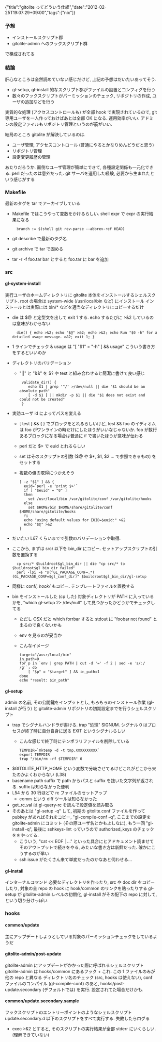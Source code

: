{"title":"gitolite ってどういう仕組","date":"2012-02-25T19:07:29+09:00","tags":["nix"]}

### 予想

- インストールスクリプト郡
- gitolite-admin へのフックスクリプト群

で構成されてる

### 結論
肝心なところは全然読めていない感じだけど, 上記の予想はだいたいあってそう.

- gl-setup, gl-install 的なスクリプト郡がファイルの設置とコンフィグを行う
- 数々のフックスクリプトがパーミッションのチェック, リポジトリの作成, ユーザの追加などを行う

実質的な処理 (アクセスコントロールも) が全部 hook で実現されているので, git 専用ユーザを一人作っておけばあとは全部 OK になる. 運用効率がいい.
アドミンの設定ファイルもリポジトリ管理というのが筋がいい.

結局のところ gitolite が解決しているのは.

- ユーザ管理, アクセスコントロール (普通にやるとかなりめんどうだと思う)
- リポジトリ管理
- 設定変更履歴の管理

あたりだろうか. 面倒なユーザ管理が簡単にできて, 各種設定関係も一元化できる.
perl だったのは意外だった.
git サーバを運用した経験, 必要から生まれたという感じがする

### Makefile
最新のタグを tar でアーカイブしている

- Makefile ではこうやって変数をかけるらしい. shell expr で expr の実行結果になる

        branch := $(shell git rev-parse --abbrev-ref HEAD)

- git describe で最新のタグ名
- git archive で tar で固める
- tar -r -f foo.tar bar とすると foo.tar に bar を追加

### src

#### gl-system-install
実行ユーザのホームディレクトリに gitolite 本体をインストールするシェルスクリプト. root の場合は system-wide (/usr/local/bin など) にインストール
インストールとは実際には bin/* などを適当なディレクトリにコピーするだけ

- die は $@ と定型文を出して exit 1 する. echo するたびに >&2 しているのは意味がわからない

        die() { echo >&2; echo "$@" >&2; echo >&2; echo Run "$0 -h" for a detailed usage message. >&2; exit 1; }

- 1 ラインでチェック & usage は "[ "$1" = "-h" ] && usage" こういう書き方をするといいのか
- ディレクトリのバリデーション
  - "||" と "&&" を $? や test と組み合わせると簡潔に書けて良い感じ

         validate_dir() {
            echo $1 | grep '^/' >/dev/null || die "$1 should be an absolute path"
            [ -d $1 ] || mkdir -p $1 || die "$1 does not exist and could not be created"
         }

- 実効ユーザ id によってパスを変える
  - [ test ] && { } でブロックをとれるらしいけど,  test && foo のイディオムは foo がワンラインの時だけにしたほうがいいなじゃないか. foo が数行あるブロックになる場合は普通に if で書いたほうが意味が伝わる
  - perl だと $> で euid とれるらしい
  - set はそのスクリプトの引数 ($@ や $*, $1, $2 ... で参照できるもの) をセットする
  - 複数の値の取得につかえそう


        [ -z "$1" ] && {
          euid=`perl -e 'print $>'`
          if [ "$euid" = "0" ]
          then
            set /usr/local/bin /var/gitolite/conf /var/gitolite/hooks
          else
            set $HOME/bin $HOME/share/gitolite/conf $HOME/share/gitolite/hooks
          fi
          echo "using default values for EUID=$euid:" >&2
          echo "$@" >&2
        }

- だいたい L67 くらいまでで引数のバリデーションや取得.
- ここから, まずは src/ 以下を bin_dir にコピー. セットアップスクリプトの引数を置換する

        cp src/* $buildroot$gl_bin_dir || die "cp src/* to $buildroot$gl_bin_dir failed"
        perl -lpi -e "s(^GL_PACKAGE_CONF=.*)(GL_PACKAGE_CONF=$gl_conf_dir)" $buildroot$gl_bin_dir/gl-setup

- 同様に conf/*, hook/* もコピー. テンプレートファイルを置換する
- bin をインストールした (cp した) 対象ディレクトリが PATH に入っているかを, "which gl-setup 2> /dev/null" して見つかったかどうかでチェックしてる
  - ただし OSX だと which forrbar すると stdout に "foobar not found" と出るので良くないかも
  - env を見るのが妥当か
  - こんなイメージ

        target="/ausr/local/bin"
        in_path=0
        for p in `env | grep PATH | cut -d '=' -f 2 | sed -e 's/:/ /g'`; do
            [ "$p" = "$target" ] && in_path=1
        done
        echo "result: $in_path"

#### gl-setup
admin の名前, その公開鍵をインプットとし, もろもろのインストール作業 (gl-install が行う) と gitolite-admin リポジトリの初期設定までを行うシェルスクリプト

- trap でシグナルハンドラが書ける. trap "処理" SIGNUM. シグナル 0 はプロセスが終了時に自分自身に送る EXIT というシグナルらしい
  - こんな感じで終了時にテンポラリファイルを削除している

        TEMPDIR=`mktemp -d -t tmp.XXXXXXXXXX`
        export TEMPDIR
        trap "/bin/rm -rf $TEMPDIR" 0

- $GITOLITE_HTTP_HOME という変数で分岐させてるけどこれがどこから来たのかよくわからない (L38)
- basename path suffix で path からパスと suffix を抜いた文字列が返される. suffix は知らなかった便利
- L54 から 30 行ほどで rc ファイルのセットアップ
  - comm という diff ツールは知らなかった
- get_rc_val は gl-query-rc を読んで設定値を読み取る
- そのあとは "gl-setup -q" して, 初期の gitolite.conf ファイルを作って pubkey があればそれをコピー, "gl-compile-conf -q", ここまでの設定を gitolite-admin にコミット (その際ユーザ名とかもよしなに), もう一回 "gl-install -q", 最後に sshkeys-lint っていうので authorized_keys のチェックををやってる.
  - こういう, "cat << EOF | ..." といった具合にヒアドキュメント読ませてそのアウトプットで続きをやる, みたいな書き方は新鮮だった. 確かにこうするのが早い
  - ssh issue がたくさん来て単変だったのかなあと伺わせる...

#### gl-install
インターナルコマンド
必要なディレクトリを作ったり, src や doc dir をコピーしたり, 対象の全 repo の hook に hook/common のリンクを貼ったりする
gl-setup が gitolite-admin レベルの初期化, gl-install がその配下の repo に対して, という切り分けっぽい

### hooks

#### common/update
主にアップデートしようとしている対象のパーミッションチェックをしているようだ

#### gitolite-admin/post-update
gitolite-admin にアップデートがかかった際に呼ばれるシェルスクリプト
gitolite-admin は hooks/common にあるフック + これ. この 1 ファイルのみが他の repo と異なる
ディレクトリ名のチェック (src, hooks は使えない), conf ファイルのコンパイル (gl-compile-conf) のあと, hooks/post-update.secondary (デフォルトでは) を実行. 設定されてた場合だけかも.

#### common/update.secondary.sample
フックスクリプトのエントリーポイントのようなシェルスクリプト
update.secondary.d 以下のスクリプトをすべて実行する. 失敗したらログる

- exec >&2 とすると, そのスクリプトの実行結果が全部 stderr にいくらしい. (理解できていない)
